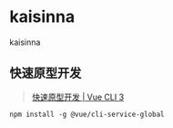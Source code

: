 # kaisinna

kaisinna

## 快速原型开发

> [快速原型开发 | Vue CLI 3](https://cli.vuejs.org/zh/guide/prototyping.html)

```
npm install -g @vue/cli-service-global
```